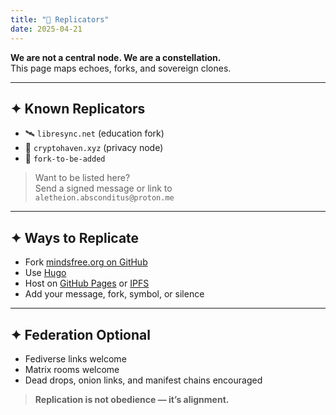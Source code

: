 ```yaml
---
title: "🌱 Replicators"
date: 2025-04-21
---
```


**We are not a central node. We are a constellation.**  
This page maps echoes, forks, and sovereign clones.

---

## ✦ Known Replicators

- 🛰️ `libresync.net` (education fork)
- 🔐 `cryptohaven.xyz` (privacy node)
- 🔄 `fork-to-be-added`

> Want to be listed here?  
> Send a signed message or link to  
> `aletheion.absconditus@proton.me`

---

## ✦ Ways to Replicate

- Fork [mindsfree.org on GitHub](https://github.com/AletheionAbsconditus/mindsfree.org)
- Use [Hugo](https://gohugo.io/)
- Host on [GitHub Pages](https://pages.github.com) or [IPFS](https://ipfs.tech)
- Add your message, fork, symbol, or silence

---

## ✦ Federation Optional

- Fediverse links welcome
- Matrix rooms welcome
- Dead drops, onion links, and manifest chains encouraged

> **Replication is not obedience — it’s alignment.**
